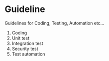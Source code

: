 # Guideline
Guidelines for Coding, Testing, Automation etc...

1. Coding
2. Unit test
3. Integration test
4. Security test
5. Test automation
